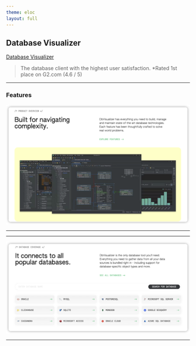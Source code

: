 ```yaml
---
theme: eloc
layout: full
---
```


## Database Visualizer

[Database Visualizer](https://www.dbvis.com/)
> The database client
with the highest user
satisfaction.
*Rated 1st place on G2.com (4.6 / 5)

---

### Features

![](./2023-10-11-11-18-16.png)

---

---


![](./2023-10-11-11-18-38.png)

---
